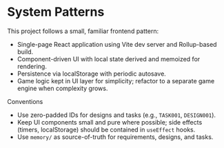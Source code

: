 # System Patterns

This project follows a small, familiar frontend pattern:

- Single-page React application using Vite dev server and Rollup-based build.
- Component-driven UI with local state derived and memoized for rendering.
- Persistence via localStorage with periodic autosave.
- Game logic kept in UI layer for simplicity; refactor to a separate game engine when complexity grows.

Conventions

- Use zero-padded IDs for designs and tasks (e.g., `TASK001`, `DESIGN001`).
- Keep UI components small and pure where possible; side effects (timers, localStorage) should be contained in `useEffect` hooks.
- Use `memory/` as source-of-truth for requirements, designs, and tasks.
